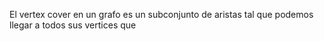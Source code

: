 El vertex cover en un grafo es un subconjunto de aristas tal que podemos llegar a todos sus vertices que